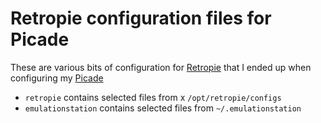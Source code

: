# Retropie configuration files for Picade

These are various bits of configuration for [Retropie](https://retropie.org.uk) that I ended up when configuring my [Picade](https://shop.pimoroni.com/products/picade?variant=29210087489619)

   * `retropie` contains selected files from x `/opt/retropie/configs`
   * `emulationstation` contains selected files from `~/.emulationstation`
 
